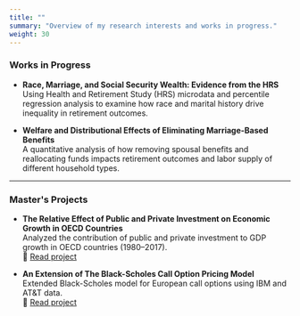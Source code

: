 ```yaml
---
title: ""
summary: "Overview of my research interests and works in progress."
weight: 30
---
```


### Works in Progress

- **Race, Marriage, and Social Security Wealth: Evidence from the HRS**  
  Using Health and Retirement Study (HRS) microdata and percentile regression analysis to examine how race and marital history drive inequality in retirement outcomes.

- **Welfare and Distributional Effects of Eliminating Marriage-Based Benefits**  
  A quantitative analysis of how removing spousal benefits and reallocating funds impacts retirement outcomes and labor supply of different household types.

---

### Master's Projects

- **The Relative Effect of Public and Private Investment on Economic Growth in OECD Countries**  
  Analyzed the contribution of public and private investment to GDP growth in OECD countries (1980–2017).  
  📄 [Read project](/uploads/Econ-Capstone-Project.pdf)

- **An Extension of The Black-Scholes Call Option Pricing Model**  
  Extended Black-Scholes model for European call options using IBM and AT&T data.  
  📄 [Read project](/uploads/Math-Capstone-Project.pdf)
